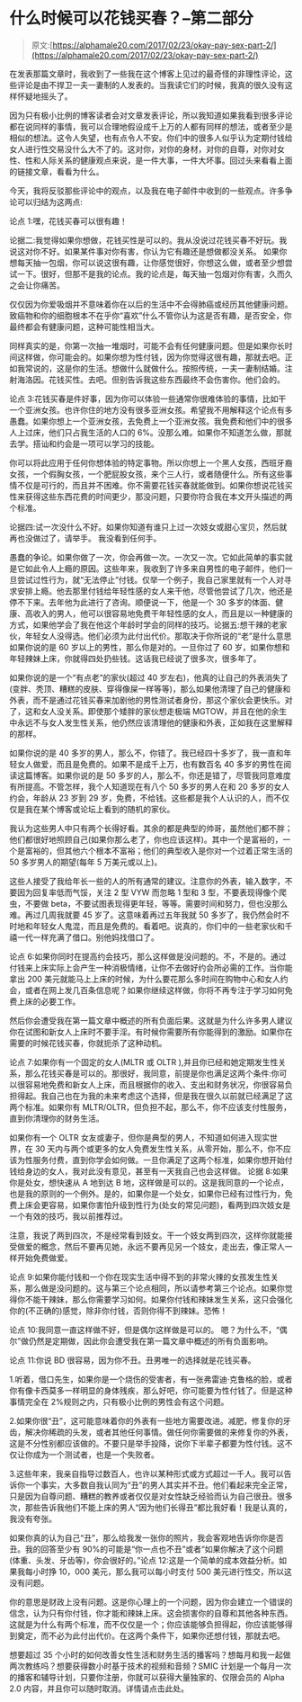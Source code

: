 # 什么时候可以花钱买春？–第二部分

> 原文:[https://alphamale20.com/2017/02/23/okay-pay-sex-part-2/](https://alphamale20.com/2017/02/23/okay-pay-sex-part-2/)

在发表那篇文章时，我收到了一些我在这个博客上见过的最奇怪的非理性评论，这些评论是由不捍卫一夫一妻制的人发表的。当我读它们的时候，我真的很久没有这样怀疑地摇头了。

因为只有极小比例的博客读者会对文章发表评论，所以我知道如果我看到很多评论都在说同样的事情，我可以合理地假设成千上万的人都有同样的想法，或者至少是相似的想法。这令人失望，也有点令人不安。你们中的很多人似乎认为定期付钱给女人进行性交易没什么大不了的。这对你，对你的身材，对你的自尊，对你对女性、性和人际关系的健康观点来说，是一件大事，一件大坏事。回过头来看看上面的链接文章，看看为什么。

今天，我将反驳那些评论中的观点，以及我在电子邮件中收到的一些观点。许多争论可以归结为这两点:

论点 1:嘿，花钱买春可以很有趣！

论据二:我觉得如果你想做，花钱买性是可以的。我从没说过花钱买春不好玩。我说这对你不好。如果某件事对你有害，你认为它有趣还是想做都没关系。
如果你想每天抽一包烟，你可以说这很有趣，让你感觉很好，你想这么做，或者至少想尝试一下。很好，但那不是我的论点。我的论点是，每天抽一包烟对你有害，久而久之会让你痛苦。

仅仅因为你爱吸烟并不意味着你在以后的生活中不会得肺癌或经历其他健康问题。致癌物和你的细胞根本不在乎你“喜欢”什么不管你认为这是否有趣，是否安全，你最终都会有健康问题，这种可能性相当大。

同样真实的是，你第一次抽一堆烟时，可能不会有任何健康问题。但是如果你长时间这样做，你可能会的。如果你想为性付钱，因为你觉得这很有趣，那就去吧。正如我常说的，这是你的生活。想做什么就做什么。按照传统，一夫一妻制结婚。注射海洛因。花钱买性。去吧。但别告诉我这些东西最终不会伤害你。他们会的。

论点 3:花钱买春是件好事，因为你可以体验一些通常你很难体验的事情，比如干一个亚洲女孩。也许你住的地方没有很多亚洲女孩。希望我不用解释这个论点有多愚蠢。如果你想上一个亚洲女孩，去免费上一个亚洲女孩。我免费和他们中的很多人上过床，他们只占我生活的人口的 6%。没那么难。如果你不知道怎么做，那就去学。搭讪和约会是一项可以学习的技能。

你可以将此应用于任何你想体验的特定事物。所以你想上一个黑人女孩，西班牙裔女孩，一个假胸女孩，一个肥屁股女孩，来个三人行，或者随便什么。所有这些事情不仅是可行的，而且并不困难。你不需要花钱买春就能做到。如果你想说花钱买性来获得这些东西花费的时间更少，那没问题，只要你符合我在本文开头描述的两个标准。

论据四:试一次没什么不好。如果你知道有谁只上过一次妓女或甜心宝贝，然后就再也没做过了，请举手。
我没看到任何手。

愚蠢的争论。如果你做了一次，你会再做一次。一次又一次。它如此简单的事实就是它如此令人上瘾的原因。这些年来，我收到了许多来自男性的电子邮件，他们一旦尝试过性行为，就“无法停止”付钱。仅举一个例子，我自己家里就有一个人对寻求安排上瘾。他去那里付钱给年轻性感的女人来干他，尽管他尝试了几次，他还是停不下来。去年他为此进行了咨询。顺便说一下，他是一个 30 多岁的体面、健康、高收入的男人，他可以很容易地免费干年轻性感的女人，而且是以一种健康的方式，如果他学会了我在他这个年龄时学会的同样的技巧。论据五:想干辣的老家伙，年轻女人没得选。他们必须为此付出代价。那取决于你所说的“老”是什么意思如果你说的是 60 岁以上的男性，那么你是对的。一旦你过了 60 岁，如果你想和年轻辣妹上床，你就得四处扔些钱。这话我已经说了很多次，很多年了。

如果你说的是一个“有点老”的家伙(超过 40 岁左右)，他真的让自己的外表消失了(变胖、秃顶、糟糕的皮肤、穿得像屎一样等等)，那么如果他清理了自己的健康和外表，而不是通过花钱买春来加剧他的男性测试者身份，那这个家伙会更快乐。对了，这和女人没关系。即使那个矮胖的家伙想走极端 MGTOW，并且在他的余生中永远不与女人发生性关系，他仍然应该清理他的健康和外表，正如我在这里解释的那样。

如果你说的是 40 多岁的男人，那么不，你错了。我已经四十多岁了，我一直和年轻女人做爱，而且是免费的。如果不是成千上万，也有数百名 40 多岁的男性在阅读这篇博客。如果你说的是 50 多岁的人，那么不，你还是错了，尽管我同意难度有所提高。不管怎样，我个人知道现在有八个 50 多岁的男人在和 20 多岁的女人约会，年龄从 23 岁到 29 岁，免费，不给钱。这些都是我个人认识的人，而不仅仅是我在某个博客或论坛上看到的随机的家伙。

我认为这些男人中只有两个长得好看。其余的都是典型的帅哥，虽然他们都不胖；他们都很好地照顾自己(如果你那么老了，你也应该这样)。其中一个是富裕的，一个是富裕的，但其他六个根本不富裕；他们的典型收入是你对一个过着正常生活的 50 多岁男人的期望(每年 5 万美元或以上)。

这些人接受了我给年长一些的人的所有通常的建议。注意你的外表，输入数字，不要因为回复率低而气馁，关注 2 型 VYW 而忽略 1 型和 3 型，不要表现得像个爬虫，不要做 beta，不要试图表现得更年轻，等等。需要时间和努力，但也没那么难。再过几周我就要 45 岁了。这意味着再过五年我就 50 多岁了，我仍然会时不时地和年轻女人鬼混，而且是免费的。看着吧。说真的，你们中的一些老家伙和千禧一代一样充满了借口。别他妈找借口了。

论点 6:如果你同时在提高约会技巧，那么这样做是没问题的。不，不是的。通过付钱来上床实际上会产生一种消极情绪，让你不去做好约会所必需的工作。当你能拿出 200 美元就能马上上床的时候，为什么要花那么多时间在购物中心和女人约会，或者在网上发几百条信息呢？如果你继续这样做，你将不再专注于学习如何免费上床的必要工作。

然后你会遭受我在第一篇文章中概述的所有负面后果。这就是为什么许多男人建议你在试图和新女人上床时不要手淫。有时候你需要所有你能得到的激励。如果你在需要的时候花钱买春，你就扼杀了这种动机。

论点 7:如果你有一个固定的女人(MLTR 或 OLTR ),并且你已经和她定期发生性关系，那么花钱买春是可以的。那很好，我同意，前提是你也满足这两个条件:你可以很容易地免费和新女人上床，而且根据你的收入、支出和财务状况，你很容易负担得起。我自己也在为我的未来考虑这个选择，但是我在很久以前就已经满足了这两个标准。如果你有 MLTR/OLTR，但负担不起，那么不，你不应该支付性服务，直到你清理你的财务生活。

如果你有一个 OLTR 女友或妻子，但你是典型的男人，不知道如何进入现实世界，在 30 天内与两个或更多的女人免费发生性关系，从零开始，那么不，你不应该为性服务付费，直到你学会如何做。一旦你满足了这两个标准，如果你想开始付钱给身边的女人，我对此没有意见，甚至有一天我自己也会这样做。 论据 8:如果你是处女，想快速从 A 地到达 B 地，这样做是可以的。这是我同意的一个论点，也是我的原则的一个例外。是的，如果你是一个处女，如果你已经有过性行为，免费上床会更容易，如果你害怕升级到性行为(处女的常见问题)，看两到四次妓女是一个有效的技巧，我以前推荐过。

注意，我说了两到四次，不是经常看到妓女。干一个妓女两到四次，这样你就能接受做爱的概念，然后不要再见她，永远不要再见另一个妓女，走出去，像正常人一样开始免费做爱。

论点 9:如果你能付钱和一个你在现实生活中得不到的非常火辣的女孩发生性关系，那么做是没问题的。这与第三个论点相同，所以请参考第三个论点。如果你觉得你不能干辣妹，那么你需要学习如何。如果你付钱和辣妹发生关系，这只会强化你的(不正确的)感觉，除非你付钱，否则你得不到辣妹。恐怖！

论点 10:我同意一直这样做不好，但是偶尔这样做是可以的。
嗯？为什么不，“偶尔”做仍然是定期做，因此你会遭受我在第一篇文章中概述的所有负面影响。

论点 11:你说 BD 很容易，因为你不丑。丑男唯一的选择就是花钱买春。

1.听着，借口先生，如果你是一个烧伤的受害者，有一张弗雷迪·克鲁格的脸，或者你有像卡西莫多一样明显的身体残疾，那么好吧，你可能要为性付钱了。但是这种事情完全在 2%规则之内，只有极小比例的男性会有这个问题。

2.如果你很“丑”，这可能意味着你的外表有一些地方需要改进。减肥，修复你的牙齿，解决你稀疏的头发，或者其他任何事情。做任何你需要做的来修复你的外表，这是不分性别都应该做的。不要只是举手投降，说你下半辈子都要为性付钱。这不仅让你成为一个测试者，也是一个失败者。

3.这些年来，我亲自指导过数百人，也许以某种形式或方式超过一千人。我可以告诉你一个事实，大多数自我认同为“丑”的男人其实并不丑。他们看起来完全正常，只是因为自尊问题、糟糕的教养或者仅仅是对女性缺乏经验而认为自己很丑。很多次，那些告诉我他们不能上床的男人“因为他们长得丑”都比我好看！我是认真的，我没有夸张。

如果你真的认为自己“丑”，那么给我发一张你的照片，我会客观地告诉你你是否丑。我的回答至少有 90%的可能是“你一点也不丑”或者“如果你解决了这个问题(体重、头发、牙齿等)，你会很好的。”论点 12:这是一个简单的成本效益分析。如果我每小时挣 10，000 美元，那么我可以每小时支付 500 美元进行性交，所以这没有问题。

你的意思是财政上没有问题。这是你心理上的一个问题，因为你会建立一个错误的信念，认为只有你付钱，你才能和辣妹上床。这会损害你的自尊和其他各种东西。这就是为什么有两个标准，而不仅仅是一个；你应该能够负担得起，你应该能够得到奠定，而不必为此付出代价。在这两个条件下，如果你还想付钱，那就去吧。

想要超过 35 个小时的如何改善女性生活和财务生活的播客吗？想每月和我一起做两次教练吗？想要获得数小时基于技术的视频和音频？SMIC 计划是一个每月一次的播客和辅导计划，只要你注册，你就可以获得大量独家的、仅限会员的 Alpha 2.0 内容，并且你可以随时取消。详情请点击此处。